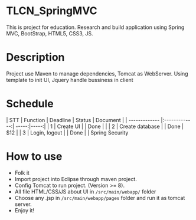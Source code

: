 # TLCN_SpringMVC
This is project for education. Research and build application using Spring MVC, BootStrap, HTML5, CSS3, JS.
# Description
Project use Maven to manage dependencies, Tomcat as WebServer.
Using template to init UI, Jquery handle bussiness in client
# Schedule
| STT        | Function           | Deadline  | Status | Document |
| ------------- |:-------------:| -----:|-----:|
| 1      | Create UI |  | Done | |
| 2      | Create database | | Done   |   $12 |
| 3 | Login, logout      |   | Done |  | Spring Security

# How to use
* Folk it
* Import project into Eclipse through maven project.
* Config Tomcat to run project. (Version >= 8).
* All file HTML/CSS/JS about UI in `/src/main/webapp/` folder
* Choose any .jsp in `/src/main/webapp/pages` folder and run it as tomcat server.
* Enjoy it!


